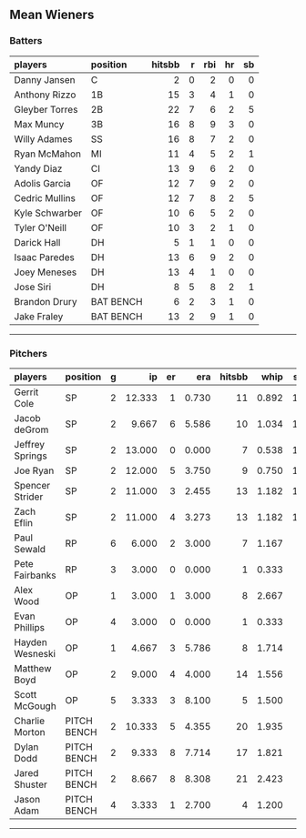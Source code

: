 ## Mean Wieners

### Batters

 
|players        |position  | hitsbb|  r| rbi| hr| sb| 
|:--------------|:---------|------:|--:|---:|--:|--:| 
|Danny Jansen   |C         |      2|  0|   2|  0|  0| 
|Anthony Rizzo  |1B        |     15|  3|   4|  1|  0| 
|Gleyber Torres |2B        |     22|  7|   6|  2|  5| 
|Max Muncy      |3B        |     16|  8|   9|  3|  0| 
|Willy Adames   |SS        |     16|  8|   7|  2|  0| 
|Ryan McMahon   |MI        |     11|  4|   5|  2|  1| 
|Yandy Diaz     |CI        |     13|  9|   6|  2|  0| 
|Adolis Garcia  |OF        |     12|  7|   9|  2|  0| 
|Cedric Mullins |OF        |     12|  7|   8|  2|  5| 
|Kyle Schwarber |OF        |     10|  6|   5|  2|  0| 
|Tyler O'Neill  |OF        |     10|  3|   2|  1|  0| 
|Darick Hall    |DH        |      5|  1|   1|  0|  0| 
|Isaac Paredes  |DH        |     13|  6|   9|  2|  0| 
|Joey Meneses   |DH        |     13|  4|   1|  0|  0| 
|Jose Siri      |DH        |      8|  5|   8|  2|  1| 
|Brandon Drury  |BAT BENCH |      6|  2|   3|  1|  0| 
|Jake Fraley    |BAT BENCH |     13|  2|   9|  1|  0| 

* * *

### Pitchers

 
|players         |position    |  g|     ip| er|   era| hitsbb|  whip| so|  w| sv| 
|:---------------|:-----------|--:|------:|--:|-----:|------:|-----:|--:|--:|--:| 
|Gerrit Cole     |SP          |  2| 12.333|  1| 0.730|     11| 0.892| 19|  2|  0| 
|Jacob deGrom    |SP          |  2|  9.667|  6| 5.586|     10| 1.034| 18|  1|  0| 
|Jeffrey Springs |SP          |  2| 13.000|  0| 0.000|      7| 0.538| 19|  2|  0| 
|Joe Ryan        |SP          |  2| 12.000|  5| 3.750|      9| 0.750| 16|  2|  0| 
|Spencer Strider |SP          |  2| 11.000|  3| 2.455|     13| 1.182| 18|  1|  0| 
|Zach Eflin      |SP          |  2| 11.000|  4| 3.273|     13| 1.182| 12|  2|  0| 
|Paul Sewald     |RP          |  6|  6.000|  2| 3.000|      7| 1.167|  5|  1|  2| 
|Pete Fairbanks  |RP          |  3|  3.000|  0| 0.000|      1| 0.333|  1|  0|  1| 
|Alex Wood       |OP          |  1|  3.000|  1| 3.000|      8| 2.667|  3|  0|  0| 
|Evan Phillips   |OP          |  4|  3.000|  0| 0.000|      1| 0.333|  1|  0|  2| 
|Hayden Wesneski |OP          |  1|  4.667|  3| 5.786|      8| 1.714|  4|  0|  0| 
|Matthew Boyd    |OP          |  2|  9.000|  4| 4.000|     14| 1.556|  7|  0|  0| 
|Scott McGough   |OP          |  5|  3.333|  3| 8.100|      5| 1.500|  4|  0|  1| 
|Charlie Morton  |PITCH BENCH |  2| 10.333|  5| 4.355|     20| 1.935|  7|  1|  0| 
|Dylan Dodd      |PITCH BENCH |  2|  9.333|  8| 7.714|     17| 1.821|  6|  1|  0| 
|Jared Shuster   |PITCH BENCH |  2|  8.667|  8| 8.308|     21| 2.423|  5|  0|  0| 
|Jason Adam      |PITCH BENCH |  4|  3.333|  1| 2.700|      4| 1.200|  3|  0|  0| 


* * *


